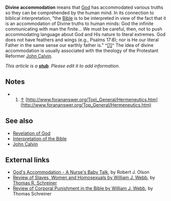 **Divine accommodation** means that [God](God "God") has
accommodated various truths so they can be comprehended by the
human mind. In its connection to biblical interpretation, "the
[Bible](Bible "Bible") is to be interpreted in view of the fact
that it is an accommodation of Divine truths to human minds: God
the infinite communicating with man the finite... We must be
careful, then, not to push accommodating language about God and His
nature to literal extremes. God does not have feathers and wings
(e.g., Psalms 17:8); nor is He our literal Father in the same sense
our earthly father is." ^[[1]](#note-0)^ The idea of divine
accommodation is usually associated with the theology of the
Protestant Reformer [John Calvin](John_Calvin "John Calvin").

*This article is a **[stub](http://www.theopedia.com/Category:Theopedia_stubs "Category:Theopedia stubs")**. Please edit it to add information.*
## Notes

-   1.  [↑](#ref-0)
        [http://www.forananswer.org/Top\_General/Hermeneutics.htm](http://www.forananswer.org/Top_General/Hermeneutics.htm)


## See also

-   [Revelation of God](Revelation_of_God "Revelation of God")
-   [Interpretation of the Bible](Interpretation_of_the_Bible "Interpretation of the Bible")
-   [John Calvin](John_Calvin "John Calvin")

## External links

-   [God's Accommodation - A Nurse's Baby Talk](http://www.untothebreach.com/CalvinAccommodation.html),
    by Robert J. Olson
-   [Review of Slaves, Women and Homosexuals by William J. Webb](http://www.cbmw.org/Resources/Book-Reviews/Slaves-Women-and-Homosexuals-by-William-J-Webb-Review-by-Thomas-R-Schreiner),
    by [Thomas R. Schreiner](Thomas_R._Schreiner "Thomas R. Schreiner")
-   [Review of Corporal Punishment in the Bible by William J. Webb](http://thegospelcoalition.org/book-reviews/review/corporal_punishment_in_the_bible),
    by Thomas Schreiner



